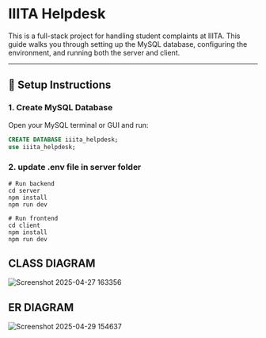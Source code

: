 # IIITA Helpdesk

This is a full-stack project for handling student complaints at IIITA. This guide walks you through setting up the MySQL database, configuring the environment, and running both the server and client.

---

## 🔧 Setup Instructions

### 1. Create MySQL Database

Open your MySQL terminal or GUI and run:

```sql
CREATE DATABASE iiita_helpdesk;
use iiita_helpdesk;
```
### 2. update .env file in server folder
```
# Run backend
cd server
npm install
npm run dev

# Run frontend
cd client
npm install
npm run dev
```

## CLASS DIAGRAM
![Screenshot 2025-04-27 163356](https://github.com/user-attachments/assets/e10f681e-217a-4ec1-8155-5038b91f88fb)

## ER DIAGRAM
![Screenshot 2025-04-29 154637](https://github.com/user-attachments/assets/b8bb32d4-a715-4035-980b-1975431a44f2)

